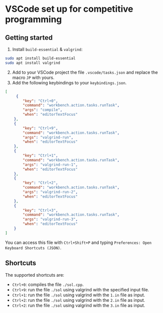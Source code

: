 # VSCode set up for competitive programming

## Getting started
1. Install `build-essential` & `valgrind`:
```bash
sudo apt install build-essential
sudo apt install valgrind
```
2. Add to your VSCode project the file `.vscode/tasks.json` and replace the macro `JP` with yours.
3. Add the following keybindings to your `keybindings.json`. 
```json
[
     {
        "key": "Ctrl+0",
        "command": "workbench.action.tasks.runTask",
        "args": "compile",
        "when": "editorTextFocus"
    },
    {
        "key": "Ctrl+9",
        "command": "workbench.action.tasks.runTask", 
        "args": "valgrind-run",
        "when": "editorTextFocus"
    },
    {
        "key": "Ctrl+1",
        "command": "workbench.action.tasks.runTask", 
        "args": "valgrind-run-1",
        "when": "editorTextFocus"
    },
    {
        "key": "Ctrl+2",
        "command": "workbench.action.tasks.runTask", 
        "args": "valgrind-run-2",
        "when": "editorTextFocus"
    },
    {
        "key": "Ctrl+3",
        "command": "workbench.action.tasks.runTask", 
        "args": "valgrind-run-3",
        "when": "editorTextFocus"
    }
]
```
You can access this file with `Ctrl+Shift+P` and typing `Preferences: Open Keyboard Shortcuts (JSON)`.

## Shortcuts 
The supported shortcuts are:
* `Ctrl+0`: compiles the file `./sol.cpp`.
* `Ctrl+9`: run the file `./sol` using valgrind with the specified input file.
* `Ctrl+1`: run the file `./sol` using valgrind with the `1.in` file as input.
* `Ctrl+2`: run the file `./sol` using valgrind with the `2.in` file as input.
* `Ctrl+2`: run the file `./sol` using valgrind with the `3.in` file as input.
